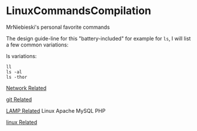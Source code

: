 # LinuxCommandsCompilation
MrNiebieski's personal favorite commands

The design guide-line for this "battery-included"
for example for `ls`, I will list a few common variations:

ls variations:

    ll
    ls -al
    ls -thor

[Network Related](./network.md)

[git Related](./git.md)

[LAMP Related](./LAMP.md) Linux Apache MySQL PHP

[linux Related](./linux.md)